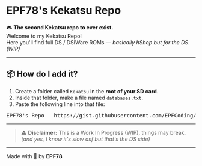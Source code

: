 # EPF78's Kekatsu Repo

🎮 **The second Kekatsu repo to ever exist.**  
Welcome to my Kekatsu Repo!  
Here you'll find full DS / DSiWare ROMs — *basically hShop but for the DS*.  
_(WIP)_

---

## 📦 How do I add it?

1. Create a folder called `Kekatsu` in the **root of your SD card**.
2. Inside that folder, make a file named `databases.txt`.
3. Paste the following line into that file:
<pre>EPF78's Repo	https://gist.githubusercontent.com/EPFCoding/3cd7b96d9087ac32941f97348e8ee836/raw/</pre>

---

> ⚠️ **Disclaimer:** This is a Work In Progress (WIP), things may break. _(and yes, I know it's slow asf but that's the DS side)_

---

Made with 💾 by **EPF78**
